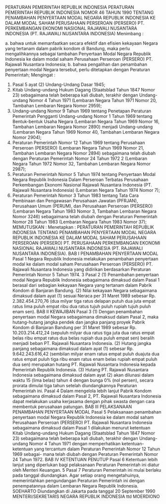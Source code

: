  PERATURAN PEMERINTAH REPUBLIK INDONESIA PERATURAN PEMERINTAH REPUBLIK INDONESIA NOMOR 46 TAHUN 1990 TENTANG PENAMBAHAN PENYERTAAN MODAL NEGARA REPUBLIK INDONESIA KE DALAM MODAL SAHAM PERUSAHAAN PERSEROAN (PERSERO) PT. PERKEMBANGAN EKONOMI NASIONAL RAJAWALI NUSANTARA INDONESIA (PT. RAJAWALI NUSANTARA INDONESIA)
Menimbang :

a. bahwa untuk memanfaatkan secara efektif dan efisien kekayaan Negara yang tertanam dalam pabrik kondom di Bandung, maka perlu mengalihkannya sebagai tambahan Penyertaan Modal Negara Republik Indonesia ke dalam modal saham Perusahaan Perseroan (PERSERO) PT. Rajawali Nusantara Indonesia;
b. bahwa pengalihan dan penambahan penyertaan modal Negara tersebut, perlu ditetapkan dengan Peraturan Pemerintah;
Mengingat :

1. Pasal 5 ayat (2) Undang-Undang Dasar 1945;
2. Kitab Undang-undang Hukum Dagang (Staatsblad Tahun 1847 Nomor 23) sebagaimana telah beberapa kali diubah, terakhir dengan Undang-undang Nomor 4 Tahun 1971 (Lembaran Negara Tahun 1971 Nomor 20, Tambahan Lembaran Negara Nomor 2959);
3. Undang-undang Nomor 9 Tahun 1969 tentang Penetapan Peraturan Pemerintah Pengganti Undang-undang Nomor 1 Tahun 1969 tentang Bentuk-bentuk Usaha Negara (Lembaran Negara Tahun 1969 Nomor 16, Tambahan Lembaran Negara Nomor 2890) menjadi Undang-undang (Lembaran Negara Tahun 1969 Nomor 40, Tambahan Lembaran Negara Nomor 2904);
4. Peraturan Pemerintah Nomor 12 Tahun 1969 tentang Perusahaan Perseroan (PERSERO) (Lembaran Negara Tahun 1969 Nomor 21, Tambahan Lembaran Negara Nomor 2894) sebagaimana telah diubah dengan Peraturan Pemerintah Nomor 24 Tahun 1972 2 (Lembaran Negara Tahun 1972 Nomor 32, Tambahan Lembaran Negara Nomor 2987);
5. Peraturan Pemerintah Nomor 5 Tahun 1974 tentang Penyertaan Modal Negara Republik Indonesia Dalam Perseroan Terbatas Perusahaan Perkembangan Ekonomi Nasional Rajawali Nusantara Indonesia (PT. Rajawali Nusantara Indonesia) (Lembaran Negara Tahun 1974 Nomor 7);
6. Peraturan Pemerintah Nomor 3 Tahun 1983 tentang Tata Cara Pembinaan dan Pengawasan Perusahaan Jawatan (PFRJAN), Perusahaan Umum (PERUM), dan Perusahaan Perseroan (PERSERO) (Lembaran Negara Tahun 1983 Nomor 3, Tambahan Lembaran Negara Nomor 3246) sebagaimana telah diubah dengan Peraturan Pemerintah Nomor 28 Tahun 1983 (Lembaran Negara Tahun 1983 Nomor 37);
MEMUTUSKAN :
 Menetapkan : PERATURAN PEMERINTAH REPUBLIK INDONESIA TENTANG PENAMBAHAN PENYERTAAN MODAL NEGARA REPUBLIK INDONESIA KE DALAM MODAL SAHAM PERUSAHAAN PERSEROAN (PERSERO) PT. PERUSAHAAN PERKEMBANGAN EKONOMI NASIONAL RAJAWALI NUSANTARA INDONESIA (PT. RAJAWALI NUSANTARA INDONESIA).
BAB I PENAMBAHAN PENYERTAAN MODAL
Pasal 1
Negara Republik Indonesia melakukan penambahan penyertaan modal ke dalam modal saham Perusahaan Perseroan (PERSERO) PT. Rajawali Nusantara Indonesia yang didirikan berdasarkan Peraturan Pemerintah Nomor 5 Tahun 1974. 3
Pasal 2
(1) Penambahan penyertaan modal Negara Republik Indonesia sebagaimana dimaksud dalam Pasal 1 berasal dari sebagian kekayaan Negara yang tertanam dalam Pabrik Kondom di Banjaran Bandung.
(2) Nilai kekayaan Negara sebagaimana dimaksud dalam ayat (1) sesuai Neraca per 31 Maret 1989 sebesar Rp. 2.382.454.270,76 (dua milyar tiga ratus delapan putuh dua juta empat ratus lima puluh empat ribu dua ratus tujuh puluh rupiah tujuh puluh enam sen).
BAB II KEWAJIBAN
Pasal 3
(1) Dengan penambahan penyertaan modal Negara sebagaimana dimaksud dalam Pasal 2, maka hutang-hutang jangka pendek dan jangka panjang proyek Pabrik Kondom di Banjaran Bandung per 31 Maret 1989 sebesar Rp. 10.203.214.412,24 (sepuluh milyar dua ratus tiga juta dua ratus empat belas ribu empat ratus dua belas rupiah dua puluh empat sen) beralih menjadi beban PT. Rajawali Nusantara Indonesia.
(2) Hutang jangka panjang sebagaimana dimaksud dalam ayat (1) sebesar Rp. 9.642.243.616,42 (sembilan milyar enam ratus empat puluh duajuta dua ratus empat puluh tiga ribu enam ratus enam belas rupiah empat puluh dua sen) merupakan hutang PT. Rajawali Nusantara Indonesia kepada Pemerintah Republik Indonesia.
(3) Hutang PT. Rajawali Nusantara Indonesia sebagaimana dimaksud dalam ayat (2) akan dilunasi dalam waktu 15 (lima belas) tahun 4 dengan bunga 0% (nol persen), secara prorata dimulai tiga tahun setelah diundangkannya Peraturan Pemerintah ini.
Pasal 4
Dalam mengelola lebih lanjut Pabrik Kondom sebagaimana dimaksud dalam Pasal 2, PT. Rajawali Nusantara Indonesia dapat melakukan usaha kerjasama dengan pihak swasta dengan cara membentuk perusahaan patungan.
BAB III PELAKSANAAN PENAMBAHAN PENYERTAAN MODAL
Pasal 5
Pelaksanaan penambahan penyertaan modal Negara Republik Indonesia ke dalam modal saham Perusahaan Perseroan (PERSERO) PT. Rajawali Nusantara Indonesia sebagaimana dimaksud dalam Pasal 1 dilakukan menurut ketentuan Kitab Undang-undang Hukum Dagang (Staatsblad Tahun 1847 Nomor 23) sebagaimana telah beberapa kali diubah, terakhir dengan Undang-undang Nomor 4 Tahun 1971 dengan memperhatikan ketentuan-ketentuan yang tercantum dalam Peraturan Pemerintah Nomor 12 Tahun 1969 sebagai- mana telah diubah dengan Peraturan Pemerintah Nomor 24 Tahun 1972.
BAB IV KETENTUAN PENUTUP
Pasal 6
Ketentuan lebih lanjut yang diperlukan bagi pelaksanaan Peraturan Pemerintah ini diatur oleh Menteri Keuangan. 5
Pasal 7
Peraturan Pemerintah ini mulai berlaku pada tanggal diundangkan. Agar setiap orang mengetahuinya, memerintahkan pengundangan Peraturan Pemerintah ini dengan penempatannya dalam Lembaran Negara Republik Indonesia. SOEHARTO Diundangkan di Jakarta pada tanggal 20 September 1990 MENTERI/SEKRETARIS NEGARA REPUBLIK INDONESIA ttd MOERDIONO